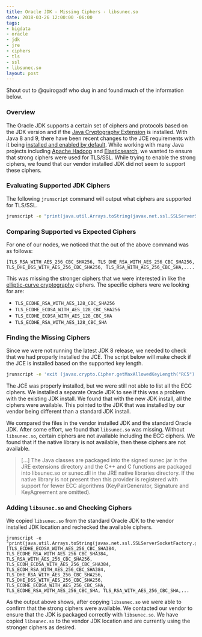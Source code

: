 ```yaml
---
title: Oracle JDK - Missing Ciphers - libsunec.so
date: 2018-03-26 12:00:00 -06:00
tags:
- bigdata
- oracle
- jdk
- jre
- ciphers
- tls
- ssl
- libsunec.so
layout: post
---
```


Shout out to @quirogadf who dug in and found much of the information below.

### Overview
The Oracle JDK supports a certain set of ciphers and protocols based on the JDK version and if the [Java Cryptography Extension](http://www.oracle.com/technetwork/java/javase/downloads/jce8-download-2133166.html) is installed. With Java 8 and 9, there have been recent changes to the JCE requirements with it being [installed and enabled by default](https://golb.hplar.ch/2017/10/JCE-policy-changes-in-Java-SE-8u151-and-8u152.html). While working with many Java projects including [Apache Hadoop](https://hadoop.apache.org/) and [Elasticsearch](https://www.elastic.co/products/elasticsearch), we wanted to ensure that strong ciphers were used for TLS/SSL. While trying to enable the strong ciphers, we found that our vendor installed JDK did not seem to support these ciphers.

### Evaluating Supported JDK Ciphers
The following `jrunscript` command will output what ciphers are supported for TLS/SSL.
```bash
jrunscript -e "print(java.util.Arrays.toString(javax.net.ssl.SSLServerSocketFactory.getDefault().getSupportedCipherSuites()))"
```

### Comparing Supported vs Expected Ciphers
For one of our nodes, we noticed that the out of the above command was as follows:
```
[TLS_RSA_WITH_AES_256_CBC_SHA256, TLS_DHE_RSA_WITH_AES_256_CBC_SHA256, TLS_DHE_DSS_WITH_AES_256_CBC_SHA256, TLS_RSA_WITH_AES_256_CBC_SHA,....
```

This was missing the stronger ciphers that we were interested in like the [elliptic-curve cryptography](https://en.wikipedia.org/wiki/Elliptic-curve_cryptography) ciphers. The specific ciphers were we looking for are:
* `TLS_ECDHE_RSA_WITH_AES_128_CBC_SHA256`
* `TLS_ECDHE_ECDSA_WITH_AES_128_CBC_SHA256`
* `TLS_ECDHE_ECDSA_WITH_AES_128_CBC_SHA`
* `TLS_ECDHE_RSA_WITH_AES_128_CBC_SHA`

### Finding the Missing Ciphers 
Since we were not running the latest JDK 8 release, we needed to check that we had properly installed the JCE. The script below will make check if the JCE is installed based on the supported key length.

```bash
jrunscript -e 'exit (javax.crypto.Cipher.getMaxAllowedKeyLength("RC5") >= 256);' || if [ $? -eq 1 ]; then echo "JCE Installed"; else echo "JCE Not Installed or Error"; fi
```

The JCE was properly installed, but we were still not able to list all the ECC ciphers. We installed a separate Oracle JDK to see if this was a problem with the existing JDK install. We found that with the new JDK install, all the ciphers were available. This pointed to the JDK that was installed by our vendor being different than a standard JDK install.

We compared the files in the vendor installed JDK and the standard Oracle JDK. After some effort, we found that `libsunec.so` was missing. Without `libsunec.so`, certain ciphers are not available including the ECC ciphers. We found that if the native library is not available, then these ciphers are not available. 

> [...] The Java classes are packaged into the signed sunec.jar in the JRE extensions directory and the C++ and C functions are packaged into libsunec.so or sunec.dll in the JRE native libraries directory. If the native library is not present then this provider is registered with support for fewer ECC algorithms (KeyPairGenerator, Signature and KeyAgreement are omitted).

### Adding `libsunec.so` and Checking Ciphers
We copied `libsunec.so` from the standard Oracle JDK to the vendor installed JDK location and rechecked the available ciphers.

```
jrunscript -e "print(java.util.Arrays.toString(javax.net.ssl.SSLServerSocketFactory.getDefault().getSupportedCipherSuites()))"
[TLS_ECDHE_ECDSA_WITH_AES_256_CBC_SHA384, TLS_ECDHE_RSA_WITH_AES_256_CBC_SHA384, TLS_RSA_WITH_AES_256_CBC_SHA256, TLS_ECDH_ECDSA_WITH_AES_256_CBC_SHA384, TLS_ECDH_RSA_WITH_AES_256_CBC_SHA384, TLS_DHE_RSA_WITH_AES_256_CBC_SHA256, TLS_DHE_DSS_WITH_AES_256_CBC_SHA256, TLS_ECDHE_ECDSA_WITH_AES_256_CBC_SHA, TLS_ECDHE_RSA_WITH_AES_256_CBC_SHA, TLS_RSA_WITH_AES_256_CBC_SHA,...
```

As the output above shows, after copying `libsunec.so` we were able to confirm that the strong ciphers were available. We contacted our vendor to ensure that the JDK is packaged correctly with `libsunec.so`. We have copied `libsunec.so` to the vendor JDK location and are currently using the stronger ciphers as desired.


